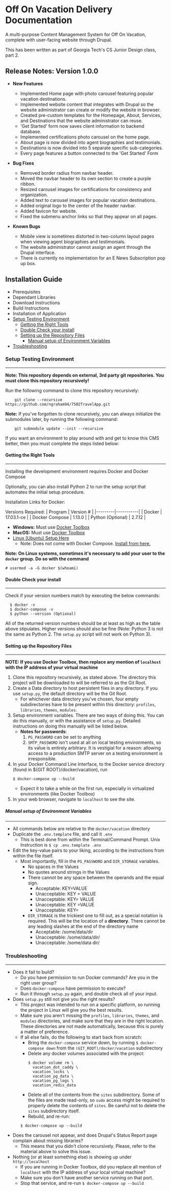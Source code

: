 # Off On Vacation Delivery Documentation
A multi-purpose Content Management System for Off On Vacation,
complete with user-facing website through Drupal.

This has been written as part of Georgia Tech's CS Junior Design class,
part 2.

<!-- TOC -->

## Release Notes: Version 1.0.0

- **New Features**
    - Implemented Home page with photo carousel featuring popular vacation destinations.
    - Implemented website content that integrates with Drupal so the website administrator can create or modify the website in browser.
    - Created pre-custom templates for the Homepage, About, Services, and Destinations that the website administrator can reuse.
    - 'Get Started' form now saves client information to backend database.
    - Implemented certifications photo carousel on the home page. 
    - About page is now divided into agent biographies and testimonials.
    - Destinations is now divided into 5 separate specific sub-categories.
    - Every page features a button connected to the 'Get Started' Form
    
- **Bug Fixes**
    - Removed border radius from navbar header.
    - Moved the navbar header to its own section to create a purple ribbon.
    - Resized carousel images for certifications for consistency and organization.
    - Added text to carousel images for popular vacation destinations.
    - Added original logo to the center of the header navbar.
    - Added favicon for website.
    - Fixed the submenu anchor links so that they appear on all pages.

- **Known Bugs**
    - Mobile view is sometimes distorted in two-column layout pages when viewing agent biographies and testimonials.
    - The website administrator cannot assign an agent through the Drupal interface. 
    - There is currently no implementation for an E News Subscription pop up box.
    

<!-- /TOC -->

<!-- TOC -->

## Installation Guide

- Prerequisites
- Dependant Libraries
- Download Instructions
- Build Instructions
- Installation of Application
- [Setup Testing Environment](#setup-testing-environment)
    - [Getting the Right Tools](#getting-the-right-tools)
    - [Double Check your install](#double-check-your-install)
    - [Setting up the Repository Files](#setting-up-the-repository-files)
        - [Manual setup of Environment Variables](#manual-setup-of-environment-variables)
- [Troubleshooting](#troubleshooting)

<!-- /TOC -->

### Setup Testing Environment
- - - -

**Note: This repository depends on external, 3rd party git repositories.
  You must clone this repository recursively!**

Run the following command to clone this repository recursively:

```
    git clone --recursive https://github.com/ngraham94/7502TravelApp.git
```

**Note:** If you've forgotten to clone recursively, you can always initialize
the submodules later, by running the following command:

```
    git submodule update --init --recursive
```

If you want an environment to play around with and get to know this CMS better,
then you must complete the steps listed below:

#### Getting the Right Tools
---------------

Installing the development environment requires Docker and Docker Compose

Optionally, you can also install Python 2 to run the setup script that
automates the initial setup procedure.

Installation Links for Docker:

Versions Required:
| Program | Version # |
|---------|-----------|
| Docker | 17.03.1-ce |
| Docker Compose | 1.13.0 |
| Python (Optional) | 2.7.12 |

* **Windows:** Must use [Docker Toolbox](https://www.docker.com/products/docker-toolbox)
* **MacOS:** Must use [Docker Toolbox](https://www.docker.com/products/docker-toolbox)
* [Linux (Ubuntu) Setup Here](https://docs.docker.com/engine/installation/linux/ubuntu/)
  * Note: Does not come with Docker Compose.
    [Install from here.](https://docs.docker.com/compose/install/)

**Note: On Linux systems, sometimes it's necessary to add your user to the `docker` group.
Do so with the command**

`# usermod -a -G docker $(whoami)`

#### Double Check your install
---------------

Check if your version numbers match by executing the below commands:

```
  $ docker -v
  $ docker-compose -v
  $ python --version (Optional)
```

All of the returned version numbers should be at least as high as the table above stipulates.
Higher versions should also be fine (Note: Python 3 is not the same as Python 2. The `setup.py` script
will not work on Python 3).

#### Setting up the Repository Files
---------------

**NOTE: If you use Docker Toolbox, then replace any mention of `localhost` with
        the IP address of your virtual machine**

1. Clone this repository recursively, as stated above.
   The directory this project will be downloaded to will be referred to
   as the Git Root.
3. Create a Data directory to host persistent files in any directory. If you use
    `setup.py`, the default directory will be the Git Root.
   * For whichever data directory you've chosen, four empty subdirectories have
      to be present within this directory:
      `profiles`, `libraries`, `themes`, `modules`.
4. Setup environment variables. There are two ways of doing this.
   You can do this manually, or with the assistance of `setup.py`.
   Detailed instructions on doing this manually will be listed below.
   * **Notes for passwords**:
      1. `PG_PASSWORD` can be set to anything
      2. `SMTP_PASSWORD` isn't used at all on local testing environments, so
          its value is entirely arbitrary. It is vestigial for a reason:
          allowing access to a production SMTP server on a testing
          environment is irresponsible.
5. In your Docker Command Line Interface, to the Docker service directory
   (found in ${GIT ROOT}/docker/vacation), run
    ```
    $ docker-compose up --build
    ```
    * Expect it to take a while on the first run,
      especially in virtualized environments (like Docker Toolbox)
7. In your web browser, navigate to `localhost` to see the site.

##### Manual setup of Environment Variables
---------------

   * All commands below are relative to the `docker/vacation` directory
   * Duplicate the `.env.template` file, and call it `.env`
     * This is best done from within the Terminal/Command Prompt.
       Unix Instruction is `$ cp .env.template .env`
   * Edit the key-value pairs to your liking, according to the instructions
     from within the file itself.
     * Most importantly, fill in the `PG_PASSWORD` and `DIR_STORAGE` variables.
       * No spaces in the Values
       * No quotes around strings in the Values
       * There cannot be any space between the operands and the equal sign.
         * Acceptable: KEY=VALUE
         * Unacceptable: KEY = VALUE
         * Unacceptable: KEY= VALUE
         * Unacceptable: KEY =VALUE
         * Unacceptable: KEY=
       * `DIR_STORAGE` is the trickiest one to fill out, as a special notation
         is required. This will be the location of a **directory**. There cannot
         be any leading slashes at the end of the directory name
         * Acceptable: /some/data/dir
         * Unacceptable: /some/data/dir/
         * Unacceptable: /some/data dir/

### Troubleshooting
- - - -

* Does it fail to build?
  * Do you have permission to run Docker commands? Are you in the right user group?
  * Does `docker-compose` have permission to execute?
  * Run it through `setup.py` again, and double check all of your input.
* Does `setup.py` still not give you the right results?
  * This project was intended to run on a specific platform, so running the
    project in Linux will give you the best results.
  * Make sure you aren't missing the `profiles`, `libraries`, `themes`,
    and `modules` directories, and make sure that they are in the right location.
    These directories are not made automatically, because this is purely a matter
    of preference.
  * If all else fails, do the following to start back from scratch:
    * Bring the `docker-compose` service down, by running `$ docker-compose down`
      from the `(GIT_ROOT)/docker/vacation` subdirectory
    * Delete any docker volumes associated with the project:
      ```
      $ docker volume rm \
        vacation_dot_caddy \
        vacation_locks \
        vacation_pg_data \
        vacation_pg_logs \
        vacation_redis_data
      ```
    * Delete all of the contents from the `sites` subdirectory. Some of the
      files are made read-only, so `sudo` access might be required to
      properly delete the contents of `sites`. Be careful not to delete the
      `sites` subdirectory itself.
    * Rebuild, and re-run:
    ```
    $ docker-compose up --build
    ```
* Does the carousel not appear, and does Drupal's Status Report page complain
  about missing libraries?
  * This means that you didn't clone recursively. Please, refer to the material
    above to solve this issue.
* Nothing (or at least something else) is showing up under `http://localhost`
  * If you are running in Docker Toolbox, did you replace all mention of `localhost`
    with the IP address of your local virtual machine?
  * Make sure you don't have another service running on that port.
  * Stop that service, and re-run `$ docker-compose up --build`
